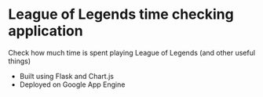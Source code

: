# League of Legends time checking application
Check how much time is spent playing League of Legends (and other useful things)  

- Built using Flask and Chart.js
- Deployed on Google App Engine
